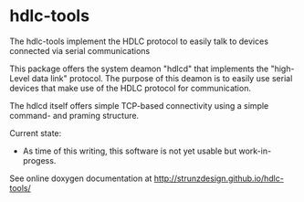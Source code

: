 # hdlc-tools
The hdlc-tools implement the HDLC protocol to easily talk to devices connected via serial communications

This package offers the system deamon "hdlcd" that implements the "high-Level data link" protocol. The purpose of
this deamon is to easily use serial devices that make use of the HDLC protocol for communication.

The hdlcd itself offers simple TCP-based connectivity using a simple command- and praming structure.

Current state:
- As time of this writing, this software is not yet usable but work-in-progess.

See online doxygen documentation at http://strunzdesign.github.io/hdlc-tools/
